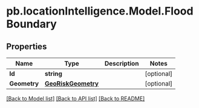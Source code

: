 # pb.locationIntelligence.Model.FloodBoundary
## Properties

Name | Type | Description | Notes
------------ | ------------- | ------------- | -------------
**Id** | **string** |  | [optional] 
**Geometry** | [**GeoRiskGeometry**](GeoRiskGeometry.md) |  | [optional] 

[[Back to Model list]](../README.md#documentation-for-models) [[Back to API list]](../README.md#documentation-for-api-endpoints) [[Back to README]](../README.md)

